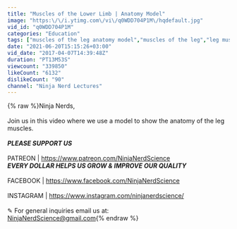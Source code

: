 ```yaml
---
title: "Muscles of the Lower Limb | Anatomy Model"
image: "https:\/\/i.ytimg.com\/vi\/q0WDD704P1M\/hqdefault.jpg"
vid_id: "q0WDD704P1M"
categories: "Education"
tags: ["muscles of the leg anatomy model","muscles of the leg","leg muscles anatomy"]
date: "2021-06-20T15:15:26+03:00"
vid_date: "2017-04-07T14:39:48Z"
duration: "PT13M53S"
viewcount: "339850"
likeCount: "6132"
dislikeCount: "90"
channel: "Ninja Nerd Lectures"
---
```

{% raw %}Ninja Nerds,<br /><br />Join us in this video where we use a model to show the anatomy of the leg muscles. <br /><br />***PLEASE SUPPORT US***<br /><br />PATREON | <a rel="nofollow" target="blank" href="https://www.patreon.com/NinjaNerdScience">https://www.patreon.com/NinjaNerdScience</a><br />***EVERY DOLLAR HELPS US GROW &amp; IMPROVE OUR QUALITY***<br /><br />FACEBOOK | <a rel="nofollow" target="blank" href="https://www.facebook.com/NinjaNerdScience">https://www.facebook.com/NinjaNerdScience</a><br /><br />INSTAGRAM | <a rel="nofollow" target="blank" href="https://www.instagram.com/ninjanerdscience/">https://www.instagram.com/ninjanerdscience/</a><br /><br />✎ For general inquiries email us at:<br />NinjaNerdScience@gmail.com{% endraw %}
